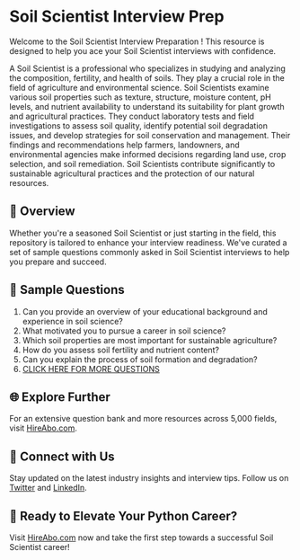 # Soil Scientist Interview Prep

Welcome to the Soil Scientist Interview Preparation ! This resource is designed to help you ace your Soil Scientist interviews with confidence.

A Soil Scientist is a professional who specializes in studying and analyzing the composition, fertility, and health of soils. They play a crucial role in the field of agriculture and environmental science. Soil Scientists examine various soil properties such as texture, structure, moisture content, pH levels, and nutrient availability to understand its suitability for plant growth and agricultural practices. They conduct laboratory tests and field investigations to assess soil quality, identify potential soil degradation issues, and develop strategies for soil conservation and management. Their findings and recommendations help farmers, landowners, and environmental agencies make informed decisions regarding land use, crop selection, and soil remediation. Soil Scientists contribute significantly to sustainable agricultural practices and the protection of our natural resources.

## 🚀 Overview

Whether you're a seasoned Soil Scientist or just starting in the field, this repository is tailored to enhance your interview readiness. We've curated a set of sample questions commonly asked in Soil Scientist interviews to help you prepare and succeed.

## 📝 Sample Questions

1. Can you provide an overview of your educational background and experience in soil science?
2. What motivated you to pursue a career in soil science?
3. Which soil properties are most important for sustainable agriculture?
4. How do you assess soil fertility and nutrient content?
5. Can you explain the process of soil formation and degradation?
6. [CLICK HERE FOR MORE QUESTIONS](https://hireabo.com/job/10_0_8/Soil%20Scientist)

## 🌐 Explore Further

For an extensive question bank and more resources across 5,000 fields, visit [HireAbo.com](https://www.hireabo.com).

## 📱 Connect with Us

Stay updated on the latest industry insights and interview tips. Follow us on [Twitter](https://twitter.com/hireabo) and [LinkedIn](https://www.linkedin.com/in/hire-abo-3609972a8/).

## 🚀 Ready to Elevate Your Python Career?

Visit [HireAbo.com](https://www.hireabo.com) now and take the first step towards a successful Soil Scientist career!